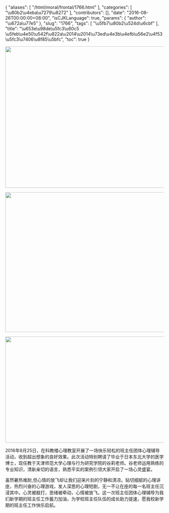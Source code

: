 {
    "aliases": [
        "/html/moral/frontal/1766.html"
    ],
    "categories": [
        "\u80b2\u4eba\u7279\u8272"
    ],
    "contributors": [],
    "date": "2016-08-26T00:00:00+08:00",
    "isCJKLanguage": true,
    "params": {
        "author": "\u672a\u77e5"
    },
    "slug": "1766",
    "tags": [
        "\u5fb7\u80b2\u524d\u6cbf"
    ],
    "title": "\u653e\u98de\u5fc3\u60c5   \u5feb\u4e50\u542f\u822a\u2014\u2014\u73ed\u4e3b\u4efb\u56e2\u4f53\u5fc3\u7406\u8f85\u5bfc",
    "toc": true
}

  






<img
    src="https://cdn.tfls.online/mirror/full/1bae5c11638caf7b2e32422d93ebe7e35ff6012f.jpg"
    style="display:block;margin-left:auto;margin-right:auto;"
    decoding="async"
    fetchpriority="auto"
    loading="lazy"
    height="450"
    width="600"
/>





<img
    src="https://cdn.tfls.online/mirror/full/17214f21d674c00b0eedcca18f3a5772cd27c153.jpg"
    style="display:block;margin-left:auto;margin-right:auto;"
    decoding="async"
    fetchpriority="auto"
    loading="lazy"
    height="445"
    width="600"
/>





<img
    src="https://cdn.tfls.online/mirror/full/ed4bf4f5d6e8f84e46c98f40d8f79b2ae72daaaa.jpg"
    style="display:block;margin-left:auto;margin-right:auto;"
    decoding="async"
    fetchpriority="auto"
    loading="lazy"
    height="338"
    width="600"
/>










2016年8月25日，在科教楼心理教室开展了一场快乐轻松的班主任团体心理辅导活动，收到超出想象的良好效果。此次活动特别聘请了毕业于日本东北大学的医学博士，现任教于天津师范大学心理与行为研究学院的谷莉老师。谷老师运用熟练的专业知识，清新亲切的语言，熟悉平实的案例引领大家开启了一场心灵盛宴。




虽然暑热难耐,但心情的放飞却让我们迎来片刻的宁静和清凉。贴切细腻的心理讲座，热烈兴奋的心理游戏，发人深思的心理短剧，无一不让在座的每一名班主任沉浸其中。心灵被敲打，思绪被牵动，心情被放飞。这一次班主任团体心理辅导为我们新学期的班主任工作蓄力加油，为学校班主任队伍的成长助力提速，愿我校新学期的班主任工作快乐启航。




  



